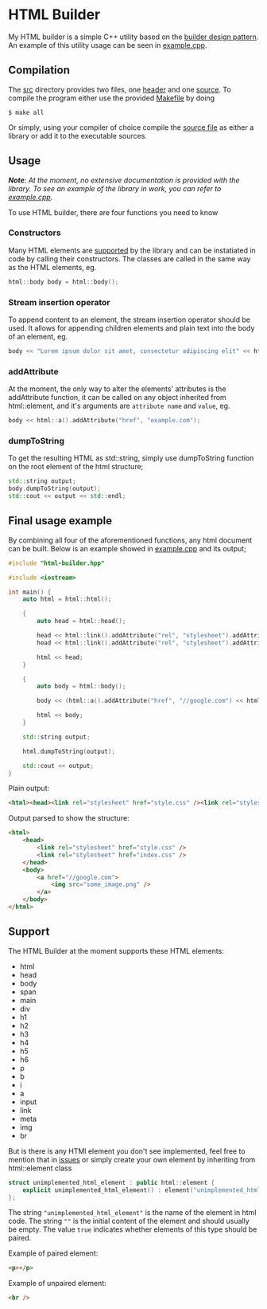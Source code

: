 # HTML Builder

My HTML builder is a simple C++ utility based on the [builder design pattern](https://en.wikipedia.org/wiki/Builder_pattern). An example of this utility usage can be seen in [example.cpp](example.cpp).

## Compilation

The [src](src) directory provides two files, one [header](src/html-builder.hpp) and one [source](src/html-builder.cpp). To compile the program either use the provided [Makefile](Makefile) by doing

```console
$ make all
```

Or simply, using your compiler of choice compile the [source file](src/html-builder.cpp) as either a library or add it to the executable sources.

## Usage

*__Note__: At the moment, no extensive documentation is provided with the library. To see an example of the library in work, you can refer to [example.cpp](example.cpp).*

To use HTML builder, there are four functions you need to know

### Constructors

Many HTML elements are [supported](#support) by the library and can be instatiated in code by calling their constructors. The classes are called in the same way as the HTML elements, eg.

```cpp
html::body body = html::body();
```

### Stream insertion operator

To append content to an element, the stream insertion operator should be used. It allows for appending children elements and plain text into the body of an element, eg.

```cpp
body << "Lorem ipsum dolor sit amet, consectetur adipiscing elit" << html::br();
```

### addAttribute

At the moment, the only way to alter the elements' attributes is the addAttribute function, it can be called on any object inherited from html::element, and it's arguments are `attribute name` and `value`, eg.

```cpp
body << html::a().addAttribute("href", "example.com");
```

### dumpToString

To get the resulting HTML as std::string, simply use dumpToString function on the root element of the html structure;

```cpp
std::string output;
body.dumpToString(output);
std::cout << output << std::endl;
```

## Final usage example

By combining all four of the aforementioned functions, any html document can be built. Below is an example showed in [example.cpp](example.cpp) and its output;

```cpp
#include "html-builder.hpp"

#include <iostream>

int main() {
	auto html = html::html();

	{
		auto head = html::head();

		head << html::link().addAttribute("rel", "stylesheet").addAttribute("href", "style.css");
		head << html::link().addAttribute("rel", "stylesheet").addAttribute("href", "index.css");

		html << head;
	}

	{
		auto body = html::body();

		body << (html::a().addAttribute("href", "//google.com") << html::img().addAttribute("src", "some_image.png"));

		html << body;
	}

	std::string output;

	html.dumpToString(output);

	std::cout << output;
}
```

Plain output:

```html
<html><head><link rel="stylesheet" href="style.css" /><link rel="stylesheet" href="index.css" /></head><body><a href="//google.com"><img src="some_image.png" /></a></body></html>
```

Output parsed to show the structure:

```html
<html>
	<head>
		<link rel="stylesheet" href="style.css" />
		<link rel="stylesheet" href="index.css" />
	</head>
	<body>
		<a href="//google.com">
			<img src="some_image.png" />
		</a>
	</body>
</html>
```

## Support

The HTML Builder at the moment supports these HTML elements:

- html
- head
- body
- span
- main
- div
- h1
- h2
- h3
- h4
- h5
- h6
- p
- b
- i
- a
- input
- link
- meta
- img
- br

But is there is any HTMl element you don't see implemented, feel free to mention that in [issues](https://github.com/doleckijakub/html-builder/issues) or simply create your own element by inheriting from html::element class

```cpp
struct unimplemented_html_element : public html::element {
	explicit unimplemented_html_element() : element("unimplemented_html_element", "", true) {}
};
```

The string `"unimplemented_html_element"` is the name of the element in html code.
The string `""` is the initial content of the element and should usually be empty.
The value `true` indicates whether elements of this type should be paired.

Example of paired element:
```html
<p></p>
```

Example of unpaired element:
```html
<br />
```
